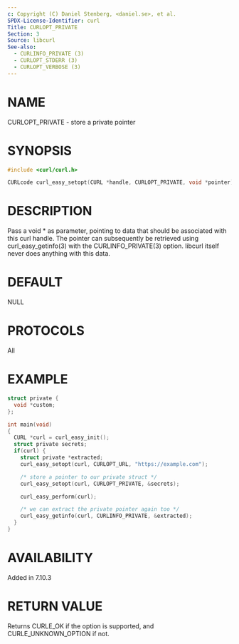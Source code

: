 ```yaml
---
c: Copyright (C) Daniel Stenberg, <daniel.se>, et al.
SPDX-License-Identifier: curl
Title: CURLOPT_PRIVATE
Section: 3
Source: libcurl
See-also:
  - CURLINFO_PRIVATE (3)
  - CURLOPT_STDERR (3)
  - CURLOPT_VERBOSE (3)
---
```


# NAME

CURLOPT_PRIVATE - store a private pointer

# SYNOPSIS

~~~c
#include <curl/curl.h>

CURLcode curl_easy_setopt(CURL *handle, CURLOPT_PRIVATE, void *pointer);
~~~

# DESCRIPTION

Pass a void * as parameter, pointing to data that should be associated with
this curl handle. The pointer can subsequently be retrieved using
curl_easy_getinfo(3) with the CURLINFO_PRIVATE(3) option. libcurl itself
never does anything with this data.

# DEFAULT

NULL

# PROTOCOLS

All

# EXAMPLE

~~~c
struct private {
  void *custom;
};

int main(void)
{
  CURL *curl = curl_easy_init();
  struct private secrets;
  if(curl) {
    struct private *extracted;
    curl_easy_setopt(curl, CURLOPT_URL, "https://example.com");

    /* store a pointer to our private struct */
    curl_easy_setopt(curl, CURLOPT_PRIVATE, &secrets);

    curl_easy_perform(curl);

    /* we can extract the private pointer again too */
    curl_easy_getinfo(curl, CURLINFO_PRIVATE, &extracted);
  }
}
~~~

# AVAILABILITY

Added in 7.10.3

# RETURN VALUE

Returns CURLE_OK if the option is supported, and CURLE_UNKNOWN_OPTION if not.
